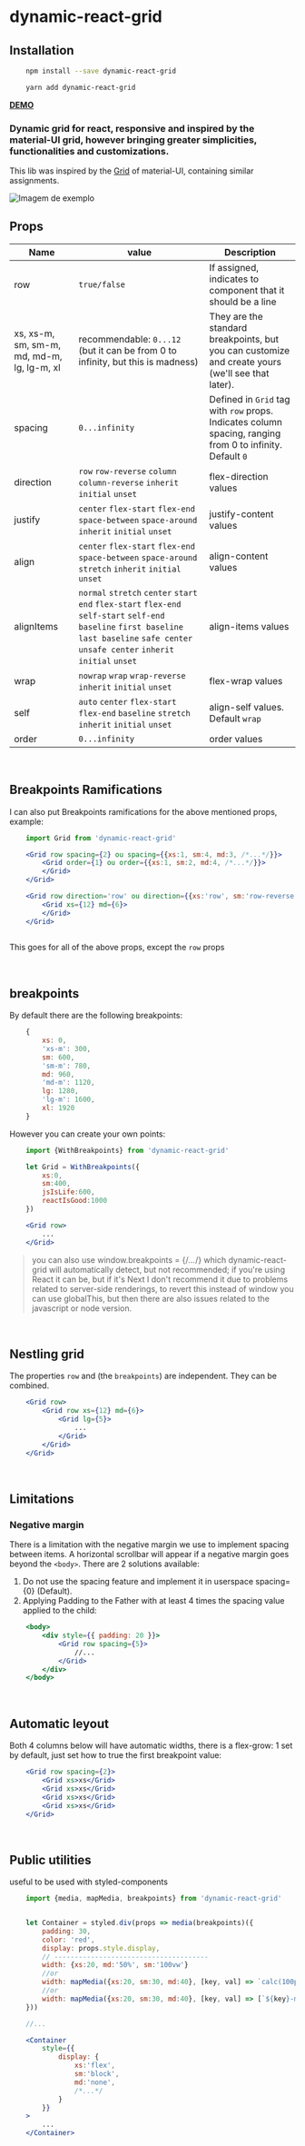 # dynamic-react-grid
## Installation
```bash
    npm install --save dynamic-react-grid
```
```bash
    yarn add dynamic-react-grid
```
**[DEMO](https://codesandbox.io/s/dinamic-grid-nviw4?file=/src/App.js)**
### Dynamic grid for react, responsive and inspired by the material-UI grid, however bringing greater simplicities, functionalities and customizations.

This lib was inspired by the [Grid](https://material-ui.com/pt/components/grid/) of material-UI, containing similar assignments.

![Imagem de exemplo](https://uploaddeimagens.com.br/images/003/272/326/full/Captura_de_tela_de_2021-06-02_21-51-52.png?1622681532)
## Props

 Name | value |  Description  |
| ----- | -------- | ----------- |
| row | `true/false` | If assigned, indicates to component that it should be a line |
| xs, xs-m, sm, sm-m, md, md-m, lg, lg-m, xl | recommendable: `0...12` (but it can be from 0 to infinity, but this is madness) | They are the standard breakpoints, but you can customize and create yours (we'll see that later). |
| spacing | `0...infinity` | Defined in `Grid` tag with `row` props. Indicates column spacing, ranging from 0 to infinity. Default `0` |
| direction | `row` `row-reverse` `column` `column-reverse` `inherit` `initial` `unset` | flex-direction values |
| justify | `center` `flex-start` `flex-end` `space-between` `space-around` `inherit` `initial` `unset` | justify-content values |
| align | `center` `flex-start` `flex-end` `space-between` `space-around` `stretch` `inherit` `initial` `unset` | align-content values |
| alignItems | `normal` `stretch` `center` `start` `end` `flex-start` `flex-end` `self-start` `self-end` `baseline` `first baseline` `last baseline` `safe center` `unsafe center` `inherit` `initial` `unset` | align-items values |
| wrap | `nowrap` `wrap` `wrap-reverse` `inherit` `initial` `unset` | flex-wrap values |
| self | `auto` `center` `flex-start` `flex-end` `baseline` `stretch` `inherit` `initial` `unset` | align-self values. Default `wrap` |
| order | `0...infinity` | order values |

<br/>

## Breakpoints Ramifications

I can also put Breakpoints ramifications for the above mentioned props, example:

```jsx
    import Grid from 'dynamic-react-grid'

    <Grid row spacing={2} ou spacing={{xs:1, sm:4, md:3, /*...*/}}>
        <Grid order={1} ou order={{xs:1, sm:2, md:4, /*...*/}}>
        </Grid>
    </Grid>

    <Grid row direction='row' ou direction={{xs:'row', sm:'row-reverse', md:'column-reverse', /*...*/}}>
        <Grid xs={12} md={6}>
        </Grid>
    </Grid>
    
```

This goes for all of the above props, except the `row` props

<br/>

## breakpoints

By default there are the following breakpoints:

```js
    {
        xs: 0,
        'xs-m': 300,
        sm: 600,
        'sm-m': 780,
        md: 960,
        'md-m': 1120,
        lg: 1280,
        'lg-m': 1600,
        xl: 1920
    }
```

However you can create your own points:

```jsx 
    import {WithBreakpoints} from 'dynamic-react-grid'

    let Grid = WithBreakpoints({
        xs:0,
        sm:400,
        jsIsLife:600,
        reactIsGood:1000
    })

    <Grid row>
        ...
    </Grid>
```
> you can also use window.breakpoints = {/*...*/} which dynamic-react-grid will automatically detect, but not recommended; if you're using React it can be, but if it's Next I don't recommend it due to problems related to server-side renderings, to revert this instead of window you can use globalThis, but then there are also issues related to the javascript or node version.

<br/>

## Nestling grid

The properties `row` and (the `breakpoints`) are independent. They can be combined.

```jsx
    <Grid row>
        <Grid row xs={12} md={6}>
            <Grid lg={5}>
                ...
            </Grid>
        </Grid>
    </Grid>
```

<br/>

## Limitations
### Negative margin

There is a limitation with the negative margin we use to implement spacing between items. A horizontal scrollbar will appear if a negative margin goes beyond the `<body>`. There are 2 solutions available:

1. Do not use the spacing feature and implement it in userspace spacing={0} (Default).
2. Applying Padding to the Father with at least 4 times the spacing value applied to the child:

```jsx
    <body>
        <div style={{ padding: 20 }}>
            <Grid row spacing={5}>
                //...
            </Grid>
        </div>
    </body>
```

<br/>

## Automatic leyout

Both 4 columns below will have automatic widths, there is a flex-grow: 1 set by default, just set how to true the first breakpoint value:

```jsx
    <Grid row spacing={2}>
        <Grid xs>xs</Grid>
        <Grid xs>xs</Grid>
        <Grid xs>xs</Grid>
        <Grid xs>xs</Grid>
    </Grid>
```

<br/>

## Public utilities

useful to be used with styled-components

```jsx
    import {media, mapMedia, breakpoints} from 'dynamic-react-grid'


    let Container = styled.div(props => media(breakpoints)({
        padding: 30,
        color: 'red',
        display: props.style.display,
        // --------------------------------------
        width: {xs:20, md:'50%', sm:'100vw'}
        //or
        width: mapMedia({xs:20, sm:30, md:40}, [key, val] => `calc(100px - ${val}px)`) // return -> {xs:'calc(100px - 20px)', sm:'calc(100px - 30px)', md:'calc(100px - 40px)'}
        //or 
        width: mapMedia({xs:20, sm:30, md:40}, [key, val] => [`${key}-m`, `calc(100px - ${val}px)`]) // return -> {xs-m:'calc(100px - 20px)', sm-m:'calc(100px - 30px)', ...}
    }))

    //...

    <Container 
        style={{
            display: {
                xs:'flex', 
                sm:'block', 
                md:'none', 
                /*...*/
            }
        }}
    >
        ...
    </Container>
```